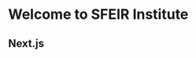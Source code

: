 <!-- .slide: class="first-slide" sfeir-level="2" sfeir-techno="Next.js" -->

# **Welcome to SFEIR Institute**

## **Next.js**
